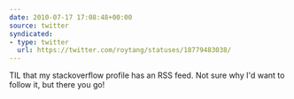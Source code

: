 ```yaml
---
date: 2010-07-17 17:08:48+00:00
source: twitter
syndicated:
- type: twitter
  url: https://twitter.com/roytang/statuses/18779483038/
---
```


TIL that my stackoverflow profile has an RSS feed. Not sure why I'd want to follow it, but there you go!
